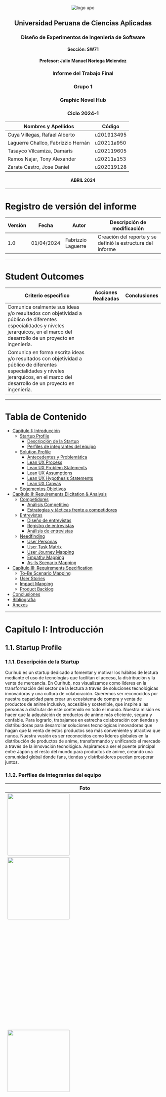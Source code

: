 <div align="center">

![logo upc](images/upc-logo.png)

## Universidad Peruana de Ciencias Aplicadas

### Diseño de Experimentos de Ingeniería de Software

#### Sección: SW71

#### Profesor: Julio Manuel Noriega Melendez

### Informe del Trabajo Final

### Grupo 1

### Graphic Novel Hub

### Ciclo 2024-1

| Nombres y Apellidos               | Código     |
| --------------------------------- | ---------- |
| Cuya Villegas, Rafael Alberto     | u201913495 |
| Laguerre Challco, Fabrizzio Hernán| u20211a950 |
| Tasayco Vilcamiza, Damaris        | u202119605 |
| Ramos Najar, Tony Alexander       | u20211a153 |
| Zarate Castro, Jose Daniel        | u202019128 |

#### ABRIL 2024

</div>

---

# Registro de versión del informe

| Versión | Fecha      | Autor                  | Descripción de modificación                                 |
| ------- | ---------- | ---------------------- | ----------------------------------------------------------- |
| 1.0     | 01/04/2024 | Fabrizzio Laguerre     | Creación del reporte y se definió la estructura del informe |

---

# Student Outcomes

| Criterio específico                                                                                                                                                                   | Acciones Realizadas                                                                                                                                                                                                                                                                                                                                                                                                                                                                                                                                                                                                                                                                                                                                                                                                                                                                                                                                                                                                                                                                                                                                                                                                                                                                                                                                                                                                                                                                                                                                                                                                                                                                                                                                                                                                                                                                                                                                                                                                                                                                                                                                                                                                                                                                                                                                                                                                                                                                                                                                                                                                                                                                                       | Conclusiones |
| ------------------------------------------------------------------------------------------------------------------------------------------------------------------------------------- |-----------------------------------------------------------------------------------------------------------------------------------------------------------------------------------------------------------------------------------------------------------------------------------------------------------------------------------------------------------------------------------------------------------------------------------------------------------------------------------------------------------------------------------------------------------------------------------------------------------------------------------------------------------------------------------------------------------------------------------------------------------------------------------------------------------------------------------------------------------------------------------------------------------------------------------------------------------------------------------------------------------------------------------------------------------------------------------------------------------------------------------------------------------------------------------------------------------------------------------------------------------------------------------------------------------------------------------------------------------------------------------------------------------------------------------------------------------------------------------------------------------------------------------------------------------------------------------------------------------------------------------------------------------------------------------------------------------------------------------------------------------------------------------------------------------------------------------------------------------------------------------------------------------------------------------------------------------------------------------------------------------------------------------------------------------------------------------------------------------------------------------------------------------------------------------------------------------------------------------------------------------------------------------------------------------------------------------------------------------------------------------------------------------------------------------------------------------------------------------------------------------------------------------------------------------------------------------------------------------------------------------------------------------------------------------------------------------| ------------ |
| Comunica oralmente sus ideas y/o resultados con objetividad a público de diferentes especialidades y niveles jerarquicos, en el marco del desarrollo de un proyecto en ingeniería.    |                                                                                                                                                                                                                                                                                                                                                                                                                                                                                                                                                                                                                            |              |
| Comunica en forma escrita ideas y/o resultados con objetividad a público de diferentes especialidades y niveles jerarquicos, en el marco del desarrollo de un proyecto en ingeniería. |  |              |

---

# Tabla de Contenido

- [Capitulo I: Introducción](#capitulo-i-introducción)
  - [Startup Profile](#11-startup-profile)
    - [Descripción de la Startup](#111-descripción-de-la-startup)
    - [Perfiles de integrantes del equipo](#112-perfiles-de-integrantes-del-equipo)
  - [Solution Profile](#12-solution-profile)
    - [Antecedentes y Problemática](#121-antecedentes-y-problemática)
    - [Lean UX Process](#122-lean-ux-process)
    - [Lean UX Problem Statements](#1221-lean-ux-problem-statements)
    - [Lean UX Assumptions](#1222-lean-ux-assumptions)
    - [Lean UX Hypothesis Statements](#1223-lean-ux-hypothesis-statements)
    - [Lean UX Canvas](#1224-lean-ux-canvas)
  - [Segementos Objetivos](#13-segementos-objetivos)
- [Capítulo II: Requirements Elicitation & Analysis](#capítulo-ii-requirements-elicitation--analysis)
  - [Competidores](#21-competidores)
    - [Análisis Competitivo](#211-análisis-competitivo)
    - [Estrategias y tácticas frente a competidores](#212-estrategias-y-tácticas-frente-a-competidores)
  - [Entrevistas](#22-entrevistas)
    - [Diseño de entrevistas](#221-diseño-de-entrevistas)
    - [Registro de entrevistas](#222-registro-de-entrevistas)
    - [Análisis de entrevistas](#223-análisis-de-entrevistas)
  - [Needfinding](#23-needfinding)
    - [User Personas](#231-user-personas)
    - [User Task Matrix](#232-user-task-matrix)
    - [User Journey Mapping](#233-user-journey-mapping)
    - [Empathy Mapping](#234-empathy-mapping)
    - [As-Is Scenario Mapping](#235-as-is-scenario-mapping)
- [Capítulo III: Requirements Specification](#capítulo-iii-requirements-specification)
  - [To-Be Scenario Mapping](#31-to-be-scenario-mapping)
  - [User Stories](#32-user-stories)
  - [Impact Mapping](#33-impact-mapping)
  - [Product Backlog](#34-product-backlog)
- [Conclusiones](#conclusiones)
- [Bibliografía](#bibliografía)
- [Anexos](#anexos)

---

# Capitulo I: Introducción

## 1.1. Startup Profile

### 1.1.1. Descripción de la Startup

Curihub es un startup dedicado a fomentar y motivar los hábitos de lectura mediante el uso de tecnologías que facilitan el acceso, la distribución y la venta de mercancia.
En Curihub, nos visualizamos como líderes en la transformación del sector de la lectura a través de soluciones tecnológicas innovadoras y una cultura de colaboración. Queremos ser reconocidos por nuestra capacidad para crear un ecosistema de compra y venta de productos de anime inclusivo, accesible y sostenible, que inspire a las personas a disfrutar de este contenido en todo el mundo.
Nuestra misión es hacer que la adquisición de productos de anime más eficiente, segura y confable. Para lograrlo, trabajamos en estrecha colaboración con tiendas y distribuidoras para desarrollar soluciones tecnológicas innovadoras que hagan que la venta de estos productos sea más conveniente y atractiva que nunca.
Nuestra vusión es ser reconocidos como líderes globales en la distribución de productos de anime, transformando y unificando el mercado a través de la innovación tecnológica. Aspiramos a ser el puente principal entre Japón y el resto del mundo para productos de anime, creando una comunidad global donde fans, tiendas y distribuidores puedan prosperar juntos.

### 1.1.2. Perfiles de integrantes del equipo

| <div style="width:500px">Foto</div>                         | Descripción                                                                                                                                                                                                                                                                                                                                                                                                                                                                                                                                                                                                                                                                                                                                                                                                            |
| ----------------------------------------------------------- | ---------------------------------------------------------------------------------------------------------------------------------------------------------------------------------------------------------------------------------------------------------------------------------------------------------------------------------------------------------------------------------------------------------------------------------------------------------------------------------------------------------------------------------------------------------------------------------------------------------------------------------------------------------------------------------------------------------------------------------------------------------------------------------------------------------------------- |
| <img src="./images/" width="200" height="200">   |  |
| <img src="./images/" width="200" height="200">   |   |
| <img src="./images/Rafael.jpeg" width="200" height="200">    |   Mi nombre es Rafael Alberto Cuya Villegas y tengo 22 años. Actualmente, estoy cursando la carrera de Ingeniería de Software y tengo una gran pasión por los deportes, especialmente el fútbol. Desde muy joven, me he sentido atraído por la tecnología y siempre he mostrado interés en diversos dispositivos electrónicos. Me considero una persona responsable, con habilidades para el trabajo en equipo, ya que creo firmemente que es fundamental para aprender de manera efectiva y alcanzar resultados óptimos. |
| <img src="./images/fabrizzio.jpg" width="200" height="200"> | Mi nombre es Fabrizzio Hernán Laguerre Challco, tengo 19 años, desde pequeño siempre he sentido un interés por aprender a usar ciertos dispositivos siendo uno de estos los más útiles que tenemos en la actualidad, las computadoras, por ello me esforzado en practicar y aprender ciertas habilidades en ofimática, edición de videos, programación y en aprender inglés, habilidades que puedo ofrecer para contribuir al grupo. |
| <img src="./images/jose.jpeg" width="200" height="200">  |  Mi nombre es Jose Daniel Zarate Castro y actualmente tengo 20 años. Soy un estudiante de Ingeniería de Software en el quinto ciclo de mi formación académica. Soy una persona muy orientada al trabajo en equipo y siempre estoy entusiasmado por colaborar y contribuir al máximo. Me considero un participante activo en cualquier proyecto o actividad que emprenda. Tengo una actitud empática hacia los demás y me esfuerzo por entender las necesidades y perspectivas de mis compañeros. En términos de conocimientos técnicos tengo conocimientos en Java, c# y Python.
 |

## 1.2. Solution Profile

### 1.2.1. Antecedentes y Problemática

**What?**<br>
La empresa se especializa en la distribución de una amplia gama de productos relacionados con el anime, incluyendo mangas, peluches, figuras coleccionables, ropa y más. Ofrece una plataforma web que facilita a tiendas y distribuidores la venta y compra de estos productos de manera segura, eficiente y rápida.

**When?**<br>
La operación de la empresa podría haber comenzado hace unos años, adaptándose y creciendo en respuesta a la creciente popularidad del anime y la cultura pop japonesa a nivel mundial. La plataforma web está disponible 24/7, ofreciendo actualizaciones constantes de inventario y nuevos lanzamientos.

**Where?**<br>
Los usuarios ya sean consumidores y distribuidores podrán utilizar nuestra aplicación en cualquier dispositivo que dispongan de acceso a internet, ya que contará con diseño responsivo. Por ende, está dirigida (principalmente) a los vendedores y compradores de productos de anime.

**Who?**<br>
La empresa atiende a un amplio espectro de clientes, desde tiendas especializadas en productos de anime y manga hasta grandes distribuidores y minoristas online que buscan ampliar su oferta de productos. También atrae a consumidores finales apasionados por el anime y la cultura pop japonesa.

**Why?**<br>
La empresa fue creada para solucionar varios desafíos en la industria del anime y manga, como la dificultad de acceso a un catálogo diverso y auténtico de productos fuera de Japón, la necesidad de una distribución más eficiente y segura, y la demanda de servicios personalizados para tiendas y distribuidores.

**How?**<br>
Mediante el desarrollo de una plataforma web intuitiva y segura, la empresa facilita el proceso de pedido, venta y distribución de productos de anime. La plataforma incluye funciones como gestión de inventario, procesamiento de pedidos en tiempo real, seguimiento de envíos, y soporte al cliente. La empresa asegura la autenticidad y calidad de los productos a través de asociaciones directas con proveedores y fabricantes en Japón.

**How much?**<br>
Los costos para los usuarios de la plataforma pueden variar. Podría incluir una tarifa de suscripción mensual o anual para los vendedores, además de una comisión sobre las ventas realizadas. Para los compradores, los precios de los productos estarían competitivamente establecidos, y los costos de envío se calculan en función del destino y el tamaño del pedido.

**Antecedentes:**<br>
La proliferación del anime y la cultura pop japonesa ha visto un aumento en la demanda mundial de productos relacionados. Sin embargo, muchas tiendas y distribuidores fuera de Japón enfrentan dificultades para acceder a un mercado diverso y obtener productos auténticos de manera eficiente y rentable. Además, la falsificación y la variabilidad en la calidad de los productos son problemas constantes en el mercado.

**Problemática a resolver:**<br>
Acceso limitado a productos auténticos y variados de anime fuera de Japón, ineficiencias en la cadena de suministro y distribución para tiendas y distribuidores internacionales.
Falta de una plataforma centralizada que ofrezca seguridad, eficiencia y rapidez en la transacción y distribución de productos de anime y la necesidad de un control de calidad confiable para combatir la proliferación de productos falsificados.

### 1.2.2. Lean UX Process

#### 1.2.2.1. Lean UX Problem Statements

**Problem Statement #1: Tiendas y distribuidoras de anime**<br>
En el dinámico mercado del anime y el manga, los dueños de tiendas y distribuidoras enfrentan múltiples desafíos para satisfacer la creciente demanda de productos auténticos y variados. Estos desafíos incluyen dificultades para acceder a un inventario amplio y diversificado, la gestión ineficiente de la cadena de suministro, y la constante amenaza de productos falsificados, lo que resulta en una experiencia de compra decepcionante para los consumidores finales y afecta la reputación de los vendedores. A esto se suma la complejidad de gestionar múltiples relaciones con proveedores y la presión de mantener una logística eficiente y coste-efectiva en un entorno de comercio electrónico globalizado. Estos problemas no solo limitan la capacidad de las tiendas y distribuidoras para expandir su alcance y mejorar su rentabilidad, sino que también comprometen su habilidad para proporcionar a los aficionados del anime acceso rápido y seguro a los productos que aman, obstaculizando el crecimiento general del mercado de anime y manga fuera de Japón.<br>
**¿Cómo atraer más clientes a las tiendas y distruibuidoras de anime haciendo uso de las nuevas tecnologías e innovaciones que existen en el mercado actual?**

**Problem Statement #2: Consumidores de contenido**<br>
Las personas que buscan consumir productos de anime a menudo se enfrentan a la difícil realidad de no tener acceso fácil al contenido a través de medios digitales. Además, en algunos casos no logran encontrar legalmente el contenido deseado, lo que las lleva a recurrir a distribuidores informales los cuáles no siempre ofrecen productos originales, lo que afecta directamente a los distribuidores formales.
De este modo, se detectó como factor crítico la falta de acceso fácil y legal a los productos a través de medios digitales que permitan a los consumidores seguir comprando productos que ellos consumen sin tener que recurrir a prácticas no éticas que perjudican la industria.<br>
**¿Cómo se puede aprovechar al máximo las nuevas tecnologías y herramientas disponibles en la actualidad para brindar facilidades para adquirir y adquirir estos productos que mejoren su experiencia en general?**

#### 1.2.2.2. Lean UX Assumptions

**Business Assumptions:**<br>
Creo que mis clientes necesitan acceder a una amplia variedad de mangas y productos de anime de manera conveniente y atractiva en la era digital. Estas necesidades se pueden resolver con una plataforma digital que facilite el acceso, distribución y publicación de contenidos de mangas y productos de anime. Mis clientes iniciales serán los amantes de los mangas y tiendas pequeñas que buscan llegar a un mercado más amplio a través de mi plataforma. El valor #1 que un cliente quiere obtener de mi servicio es acceso conveniente a una amplia variedad de contenido relevante y de calidad. El cliente también puede obtener beneficios adicionales como personalización del contenido, recomendaciones basadas en intereses individuales, y descuentos en forma de "bundles". <br>

El valor #1 que un cliente requiere de mi servicio es que puedan acceder al catálogo de productos de las tiendas y distruibuidoras de forma eficiente y segura, además de que les permita realizar las operaciones de compra y venta.<br>

El cliente también puede obtener estos beneficios adicionales: ahorrar tiempo en realizar el proceso de publicación de productos (al contar con una herramienta que lo gestiona de una manera más automatizada), una mejor experiencia por parte de los consumidores (al contar con una amplia variedad de contenido centralizado en una aplicación que le fomente a seguir comprando) y una mayor facilidad para realizar pagos por sus productos.

Voy a adquirir a mis clientes a través de publicidad en redes sociales como YouTube y Google Ads para alcanzar a los productores y consumidores de productos anime. Asimismo, buscaremos fidelizar a nuestros clientes para que empiecen a realizar marketing de boca a boca.

Haré dinero a través una tarifa de suscripción mensual o anual para los vendedores, además de una comisión sobre las ventas realizadas. Para los compradores, los precios de los productos estarían competitivamente establecidos, y los costos de envío se calculan en función del destino y el tamaño del pedido.

Mi competencia en el mercado serán las empresas ya establecidas que ofrezcan servicio de plataforma de comercio electrónico specializadas en productos de anime u otros.

Los venceremos debido a que brindaremos una experiencia de software que cumple con lo requerido para que sea una aplicación completa en su rubro y sea amigable con los dos usuarios que interactúan con ella.

Mis mayores riesgos de producto son fallas en el sistema de la aplicación web y que el cliente no lo considere una alternativa adecuada a sus necesidades.

Resolveremos esto a través de un buen proceso de desarrollo, apoyado en el diseño previo de la aplicación; así como la realización de entrevistas para conocer más a fondo la situación actual, que es lo que espera el usuario y que tan cómodo se encuentra con la propuesta que planteamos.

Sabremos que hemos tenido éxito cuando veamos uno de estos cambios en el comportamiento de nuestro cliente:

- Mayor satisfacción al saber que puede acceder fácilmente a una amplia variedad de clientes para realizar ventas.
- Motivación al saber que sus productos están siendo publicados en una plataforma que fomenta y brinda recomendaciones a clientes según sus gustos y preferencias.

**¿Qué otras suposiciones tenemos que, de probarse falsas, pueden causar que nuestro proyecto fracase?**<br>

- Los consumidores buscan utilizar medios más actuales para adquirir y consumir productos de anime.
- Los dueños de tiendas o distribuidoras no se sienten cómodos con los medios tradicionales de publicación. Asimismo, esperan en algún momento recibir un aumento de ventas y clientela.

**User Assumptions**<br>
**¿Quién es el usuario?**

- Las tiendas especializadas en productos de anime y manga hasta grandes distribuidores y minoristas online que buscan ampliar su oferta de productos.
- Consumidores finales apasionados por el anime y la cultura pop japonesa.

**¿Dónde encaja nuestro producto? ¿En su trabajo o en su vida?**<br>
En el caso de los consumidores, la utilización de la plataforma se da cuándo están buscando realizar una actividad de ocio. Por ende, el producto será utilizado en su vida cotidiana.

En el caso de los autores, el uso de la plataforma se da cuándo estan buscando aumentar sus ventas dentro de su trabajo. No obstante, para fines prácticos, se considerará que nuestro producto será utilizado en el desarrollo de sus actividades de trabajo.

**¿Qué problemas tiene nuestro producto y cómo se pueden resolver?**<br>
Problemas:

- Que la herramienta no resulte atractiva para los consumidores y distribuidores, ya que sin ambas partes no se podría generar suficiente contenido y monetización para mantener el negocio en funcionamiento.
- Que los consumidores no encuentren interesante nuestra propuesta y prefieran conservar o mantener la forma en la que consumían contenido hasta el momento.
  Solución:
- Realizar un buen diseño de entrevistas para que esta sea realizada de la mejor manera posible y entender qué es lo que espera encontrar los dos tipos de usuario y cómo debería ser su experiencia de usuario al emplear la aplicación.
- Obtener información de la competencia y analizarla para establecer un estándar de qué características necesitamos desarrollar para nuestro producto.

**¿Cuándo y cómo es usado nuestro producto?**<br>
Nuestro producto de software será utilizado cuando el distribuidor decida publicar su catálogo de productes y busque aumentar su npumero de ventas y clientes.

También, cuando el lector decida acceder a consumir diversas obras publicadas en una misma plataforma.

Finalmente, nuestro producto será utilizado por medio de una aplicación web que cuente con diseño responsivo y les permita a nuestros usuarios desarrollar cómodamente todas las operaciones que requiera independientemente del tamaño de la pantalla de su dispositivo.

**¿Qué características son importantes?**

- Realizar operaciones de creación, visualización y edición de los productos que el distribuidor publique.
- Permitir a las distribuidoras crear blog post para que puedan recibir comentarios, peticiones y calificaciones a sus productos por parte de los usuarios.
- Facilitar al consumidor la búsqueda de productos según la tienda, categoría y precio de este.

**¿Cómo debe verse y comportarse nuestro producto?**

- La interfaz de usuario (UI) de nuestra aplicación debe de ser moderna, llamativa y coherente con nuestro rubro de lectura.
- La experiencia de usuario (UX) de nuestra aplicación debe de priorizar la navegación sencilla e intuitiva a través de los diferentes apartados de la aplicación.
- El servicio debe de estar disponible en todo momento (24/7).

#### 1.2.2.3. Lean UX Hypothesis Statements

**Creemos que** sí ofrecemos una plataforma para la publicación de productos como mangas y novelas ligeras asiáticas (principalmente), aumentará el interés del público en estas formas de entretenimiento. **Sabremos que** estamos en lo cierto **cuando** se observa un aumento en el número de usuarios que visitan y utilizan nuestro sitio web regularmente.

**Creemos que**, si permitimos que las tiendas publiquen sus productos en nuestro sitio web, aumentará la diversidad de contenido y atraerá a una audiencia más amplia. **Sabremos que** estamos en lo cierto **cuando** recibamos comentarios positivos de compras satisfactorias, indicando que nuestro sitio web ha sido útil para adquirir sus productos y obtener ventas.

**Creemos que**, si proporcionamos herramientas y recursos por medio de blog posts para que los compradores puedan comentar y calificar productos o tiendas, podrán mejorar su imagen de las tiendas y dar mayor seguridad al comprar. **Sabremos que** estamos en lo cierto **cuando** veamos un aumento en la cantidad y calidad de productos publicadas en nuestro sitio web.

**Creemos que** sí ofrecemos una experiencia de usuario fácil de usar y una interfaz de alta calidad, los consumidores estarán más inclinados a usar nuestro sitio web como su fuente principal para adquirir mangas, peluchas y mercancia de sus animes favoritos. **Sabremos que** estamos en lo cierto **cuando** las tiendas que publicaron sus productos en nuestro sitio web comienzan a ser recibir mayores reseñas y compras.

#### 1.2.2.4. Lean UX Canvas

![leanux.jpg](images%2Fleanux.jpg)

## 1.3. Segementos Objetivos

**Distribuidores de anime:** Personas, tiendas o distribuidoras que se dediquen a la produccion y venta de estos productos.

**Consumidores de contenido:** Personas que disfrutan de leer mangas o comprar productos de sus animes y buscan una plataforma en línea para adquirir estos de forma rápida, sencilla y segura.

# Capítulo II: Requirements Elicitation & Analysis

## 2.1. Competidores

- ****: 
- ****: 
- ****: 

### 2.1.1. Análisis Competitivo

![Alt text](image-13.png)
![Alt text](image-14.png)
![Alt text](image-15.png)
![Alt text](image-16.png)
![Alt text](image-17.png)

### 2.1.2. Estrategias y tácticas frente a competidores

- 
- 
- 
- 
- 

## 2.2. Entrevistas

### 2.2.1. Diseño de entrevistas

**:**

Preguntas introductorias:

- ¿Cuál es su nombre completo y cuántos años tiene? Además, ¿en qué distrito se encuentra actualmente?
- ¿A qué se dedica actualmente?
- 
- 
- 

Preguntas principales:

- 
- 



**Para Consumidores de contenido:**

Preguntas introductorias:

- ¿Cuál es su nombre completo y cuántos años tiene? Además, ¿en qué distrito se encuentra actualmente?
- ¿A qué se dedica actualmente?
- ¿Cuáles son los dispositivos que utiliza principalmente?
- ¿Eres apasionado por la lectura?
- ¿Que es lo que te gusta leer (Libros, historietas, cómics, mangas)?
  
Preguntas principales:

- ¿Qué géneros de manga prefieres y por qué?
- ¿Sigues a autores específicos? ¿Cuáles son tus favoritos?
- ¿Prefieres comprar mangas en formato físico o digital? ¿Por qué?
- ¿Alguna vez tuviste alguna dificultad para adquirir un manga en formato físico?
- ¿También compras mercancia de tus mangas preferidos?
- ¿Cómo decides qué manga comprar? ¿Qué factores influyen en tu decisión?
- ¿Qué esperas de una tienda de mangas, ya sea en línea o física?


### 2.2.2. Registro de entrevistas

_Tienda_

Nombre: 

Edad: 

Distrito: 

![Alt text](image-8.png)



Nombre completo: 

Edad: 

Distrito: 

![Alt text](image-9.png)



_Lector_

Nombre completo: Anapaula Diaz

Edad: 21 años

Distrito: Cercado de lima

<video width="640" height="360" controls>
  <source src="(https://youtu.be/1VlRfYxsuVA)" type="">  
</video>
![Alt text](image-10.png)



Nombre completo: Eduardo Arenas

Edad: 22 años

Distrito: Cercado de lima

<video width="640" height="360" controls>
  <source src="(https://youtu.be/f3VZy_-7u8k)" type="">  
</video>
![Alt text](image-18.png)



Nombre completo: 

Edad: 

Distrito: 

![Alt text](image-19.png)


### 2.2.3. Análisis de entrevistas

- Consumidores de contenido:



- Escritores:



## 2.3. Needfinding

### 2.3.1. User Personas

![Alt text](image.png)

![Alt text](image-1.png)

### 2.3.2. User Task Matrix

_Escritores_

![Alt text](image-11.png)

_Consumidores de contenido_

![Alt text](image-12.png)

### 2.3.3 User Journey Mapping

_Escritores_

![Alt text](image-2.png)

_Consumidores de contenido_

![Alt text](image-3.png)

### 2.3.4. Empathy Mapping

_Escritores_

![Alt text](image-4.png)

_Consumidores de contenido_

![Alt text](image-5.png)

### 2.3.5 As-Is Scenario Mapping

_Escritores_

![Alt text](image-6.png)

_Consumidores de contenido_

![Alt text](image-7.png)

# Capítulo III: Requirements Specification

## 3.1. To-Be Scenario Mapping

Distribuidores de contenido

![To-BE Scenario Mapping](images/TOBE-Distribuidores.png)

Lector de contenido

![To-Be Scenario Mapping](images/TOBE-Lectores.png)

## 3.2. User Stories

|**Epic/Story**|**Título**|**Descripción**|**Criterios de Aceptación**|**Relacionado con (Epic ID)**|
| :-: | :-: | :-: | :-: | :-: |
| EPIC-001        | Plataforma de Comercio Electrónico para Anime y Manga | Como propietario de una tienda de anime, quiero tener una plataforma digital que me permita publicar y vender mi inventario de manera eficiente para llegar a un mercado más amplio y aumentar mis ventas. | - La plataforma permite a los propietarios de tiendas registrar sus cuentas. <br> - Los propietarios de tiendas pueden cargar y gestionar su inventario de productos. <br> - Los usuarios pueden buscar y comprar productos fácilmente. | -                        |
| EPIC-002        | Experiencia de Usuario Enriquecida     | Como usuario final apasionado por el anime, quiero una experiencia de usuario en la plataforma que sea atractiva y fácil de usar, con funciones como recomendaciones personalizadas y una navegación intuitiva. | - La plataforma presenta una interfaz de usuario atractiva y fácil de navegar. <br> - Los usuarios reciben recomendaciones personalizadas según sus preferencias. | -                        |
| HU-01           | Registro y Creación de Perfil           | Como usuario de la plataforma, quiero poder registrarme y crear un perfil para acceder a todas las funcionalidades, como buscar y comprar productos.                           | - Los usuarios pueden registrarse en la plataforma proporcionando información básica. <br> - Los usuarios pueden crear y editar sus perfiles. | EPIC-001                 |
| HU-02           | Publicación de Productos                | Como propietario de una tienda, quiero poder publicar mis productos en la plataforma de manera fácil y rápida, incluyendo imágenes, descripciones y precios.                   | - Los propietarios de tiendas pueden agregar nuevos productos con imágenes, descripciones y precios. | EPIC-001                 |
| HU-03           | Búsqueda y Filtros de Productos         | Como consumidor, quiero poder buscar y filtrar productos por tienda, categoría y precio para encontrar rápidamente lo que estoy buscando.                                         | - Los usuarios pueden buscar productos por tienda, categoría y precio. <br> - Los usuarios pueden aplicar filtros para refinar los resultados de búsqueda. | EPIC-001                 |
| HU-04           | Gestión de Carrito de Compras           | Como usuario, quiero poder agregar productos a mi carrito de compras, editar la cantidad y proceder al pago de manera segura y confiable.                                           | - Los usuarios pueden agregar productos al carrito de compras y editar la cantidad. <br> - Los usuarios pueden proceder al pago de forma segura. | EPIC-001                 |
| HU-05           | Interacción con la Comunidad            | Como propietario de una tienda, quiero poder interactuar con los clientes a través de publicaciones de blog, recibir comentarios y calificaciones para mejorar mis productos y servicios. | - Los propietarios de tiendas pueden publicar entradas de blog y recibir comentarios. <br> - Los usuarios pueden dejar comentarios y calificaciones en los productos. | EPIC-001                 |
| HU-06           | Personalización de Contenido           | Como usuario, quiero recibir recomendaciones personalizadas de productos basadas en mis intereses y compras anteriores para descubrir nuevas obras de anime y manga.                | - Los usuarios reciben recomendaciones personalizadas según sus intereses y compras anteriores. | EPIC-002                 |
| HU-07           | Gestión de Pedidos y Envíos            | Como propietario de una tienda, quiero poder gestionar fácilmente los pedidos recibidos, procesarlos y coordinar los envíos de manera eficiente para garantizar una experiencia de compra satisfactoria para mis clientes. | - Los propietarios de tiendas pueden ver y gestionar los pedidos recibidos. <br> - Los propietarios de tiendas pueden coordinar los envíos de manera eficiente. | EPIC-001                 |
| HU-08           | Soporte y Atención al Cliente          | Como usuario, quiero contar con un servicio de atención al cliente accesible y receptivo que resuelva mis dudas, problemas o reclamos de manera oportuna y efectiva.                | - Los usuarios pueden acceder a un servicio de atención al cliente a través de diferentes canales (chat en vivo, correo electrónico, etc.). <br> - El servicio de atención al cliente responde a las consultas de manera oportuna y efectiva. | EPIC-002                 |


## 3.3. Impact Mapping

Distribuidores de contenido

![Impact Mapping](images/impact-mapping-distribuidores.png)

Lector de contenido

![Impact Mapping](images/impact-mapping-lectores.png)

## 3.4. Product Backlog

|**#Orden**|**User Story Id**|**Título**|**Descripción**|**Story Points (1 / 2 / 3 / 5 / 8)**|
|----------|-----------------|----------|---------------|---------------------------------------|
|   1      |    HU-01        | Registro y Creación de Perfil | Como usuario de la plataforma, quiero poder registrarme y crear un perfil para acceder a todas las funcionalidades, como buscar y comprar productos. | 3 |
|   2      |    HU-02        | Publicación de Productos | Como propietario de una tienda, quiero poder publicar mis productos en la plataforma de manera fácil y rápida, incluyendo imágenes, descripciones y precios. | 8 |
|   3      |    HU-03        | Búsqueda y Filtros de Productos | Como consumidor, quiero poder buscar y filtrar productos por tienda, categoría y precio para encontrar rápidamente lo que estoy buscando. | 5 |
|   4      |    HU-04        | Gestión de Carrito de Compras | Como usuario, quiero poder agregar productos a mi carrito de compras, editar la cantidad y proceder al pago de manera segura y confiable. | 5 |
|   5      |    HU-05        | Interacción con la Comunidad | Como propietario de una tienda, quiero poder interactuar con los clientes a través de publicaciones de blog, recibir comentarios y calificaciones para mejorar mis productos y servicios. | 3 |
|   6      |    HU-06        | Personalización de Contenido | Como usuario, quiero recibir recomendaciones personalizadas de productos basadas en mis intereses y compras anteriores para descubrir nuevas obras de anime y manga. | 5 |
|   7      |    HU-07        | Gestión de Pedidos y Envíos | Como propietario de una tienda, quiero poder gestionar fácilmente los pedidos recibidos, procesarlos y coordinar los envíos de manera eficiente para garantizar una experiencia de compra satisfactoria para mis clientes. | 8 |
|   8      |    HU-08        | Soporte y Atención al Cliente | Como usuario, quiero contar con un servicio de atención al cliente accesible y receptivo que resuelva mis dudas, problemas o reclamos de manera oportuna y efectiva. | 3 |

# Capítulo IV: Product Design

## 4.1. Style Guidelines

### 4.1.1. General Style Guidelines


Para el branding que utilizaremos para nuestro servicio (Curihub), será el siguiente modelo:

<div align="center">

![logocurihub](https://github.com/GraphicNovelHub/Report/blob/main/images/logocurihub.png?raw=true)

</div>

#### Typography

Se optó por utilizar la tipografía "Inter", debido a que es simple, fácil de leer y está diseñada para ayudar con la legibilidad de letras minúsculas y mayúsculas para el lector. (Google fonts, s.f.).

#### Colors

Brand Colors:

<div align="center">

![colorcurihub](https://github.com/GraphicNovelHub/Report/blob/main/images/Colors.jpg?raw=true)

</div>

Para el resto de colores de los aspectos básicos de la aplicación, se utilizará la siguiente paleta de colores:

<div align="center">

![colorappcurihub](https://github.com/Programadores-de-lavadoras/Report/raw/develop/images/paleta_colores.png)

</div>

#### Spacing

Para el uso de espaciado en nuestra aplicación, usaremos multiplos de 8 en un rango amplio para poder tener a nuestra disposición distintos tamaños para los elementos según sea requerido.

<div align="center">

![spacingcurihub](https://github.com/Programadores-de-lavadoras/Report/raw/develop/images/spacing.png)

</div>

#### Tono de Comunicación y Lenguaje Aplicado

Al tener como segmento objetivo a jóvenes (en su mayoría) y adultos lectores y/o escritores de fanfics, en un rango de entre 18 y 40 años, hemos optado por utilizar un tono divertido, casual, respetuoso y sereno para que estos puedan sentir que están en una aplicación juvenil, remarcando la energía y emoción al momento de leer sus historias favoritas.

### 4.1.2. Web Style Guidelines

Uno de los aspectos más importantes en el desarrollo web es el uso correcto del responsive design para que la aplicación se visualice perfectamente sin importar el tamaño de la pantalla o dispositivo.

Por esta razón, se decidió realizar el desarrollo de nuestra solución tomando en cuenta los siguientes breakpoints para que el responsive design se muestre correctamente:

<div align="center">

| Breakpoint prefix | Minimum width |
|:-----------------:|:-------------:|
| sm                | 640px         |
| Md                | 768px         |
| L                 | 1024px        |
| xl                | 1280px        |
| 2xl               | 1536px        |

</div>

Con respecto a los estándares visuales, se utilizarán los mismos elementos presentados en la sección anterior para lograr uniformidad en todo el uso de nuestra aplicación. Igualmente, las medidas y propiedades presentadas son escalables, manejables y compatibles con el desarrollo de responsive design.

### 4.1.3. Mobile Style Guidelines

#### 4.1.3.1. iOS Mobile Style Guidelines

#### 4.1.3.2. Android Mobile Style Guidelines

## 4.2. Information Architecture

### 4.2.1. Organization Systems

El área de diseño de nuestra startup decidió enfocarse principalmente en la facilidad o satisfacción que el usuario tendrá al usar nuestra aplicación. Todos los elementos de diseño que hemos utilizado como las paletas de colores, imágenes e íconos, han seguido una tendencia minimalista con el fin de no exponer a los usuarios con tanta información.

En el caso del landing page de nuestra aplicación nos hemos basado en el sistema de organización jerárquica (o “Visual hierarchy”, en inglés). La razón de esta elección es debido al impacto positivo que una página bien distribuida según tamaños, espacios y colores brinda al usuario. Por ejemplo, en la primera vista del landing page se añadirán elementos de tamaños grandes y con colores únicos (como el botón call to action), para captar la atención del visitante. Asimismo, mientras se hace scroll down por la página los tamaños se verán reducidos.

Por otro lado, cuando el usuario entre a la aplicación web en sí, utilizaremos un sistema de organización matricial (en inglés, “Matrix”). Este sistema, a diferencia del jerárquico, es un poco más complejo para el usuario porque está diseñado para que el usuario tome el control de su navegación (tubik, 2017). Sin embargo, al ser una aplicación basada en la lectura y/o escritura fanfics, es necesario dividir las secciones de esta manera para que se pueda tener mejor organizado lo que ofrecemos.

En nuestra aplicación se aplican los cuatro esquemas de categorización de contenido, mediante un sistema de filtros para buscar contenido. Se podrá rotar entre el Alphabetical, Chronological, Topic y Audience schemes.

### 4.2.2. Labeling Systems

Será realizado de tal forma que las palabras utilizadas sean simples y fáciles de entender. Las etiquetas en la aplicación tendrán un máximo de cuatro palabras.

Esto se verá reflejado cuando hagamos la presentación del landing page y web application, de manera que sea más sencillo entender este concepto y cómo buscamos realizarlo.

### 4.2.3. SEO Tags and Meta Tags

Title: Curihub

Description: Registrate y descubre las mejores historias de tus personajes favoritos. ¡ Adéntrate en Curihub !

Keywords: Fanfic, Fanfiction, Lectura, Novelas, Escritura.

Author: Curihub

### 4.2.4. Searching Systems

Se optó por implementar una interfaz que resalte los botones e información principal para llamar la atención de los usuarios más emocionales e invitarlos a entrar en nuestra aplicación. Sin embargo, para los usuarios racionales, se ha brindado información más detallada para que puedan tomar la decisión de utilizar nuestro producto.

Es por estas razones que disponemos de los botones “call to action” que permiten llevar al usuario al registro para empezar a hacer uso de la aplicación. Se han posicionado al inicio y al final del landing page.

Con respecto a la aplicación, vamos a resaltar los subtítulos más importantes que dividen las funcionalidades de esta, para que a los usuarios se les facilite encontrar lo que buscan.

### 4.2.5. Navigation Systems

Se buscará priorizar fluidez a través de todo el contenido de nuestra landing page y aplicación web, con la capacidad de encontrar toda la información necesaria.

De esta manera, el usuario no se sentirá frustrado o confundido por una mala organización de la información.

En consecuencia, todo el diseño trabajado para nuestro proyecto, será enfocado en cumplir estas reglas establecidas.

## 4.3. Landing Page UI Design

### 4.3.1. Landing Page Wireframe

### 4.3.2. Landing Page Mock-up

## 4.4. Mobile Applications UX/UI Design

### 4.4.1. Mobile Applications Wireframes

### 4.4.2. Mobile Applications Wireflow Diagrams

### 4.4.3. Mobile Applications Mock-ups

### 4.4.4. Mobile Applications User Flow Diagrams

## 4.5. Mobile Applications Prototyping

### 4.5.1. Android Mobile Applications Prototyping

### 4.5.2. iOS Mobile Applications Prototyping

## 4.6. Web Applications UX/UI Design

### 4.6.1. Web Applications Wireframes

### 4.6.2. Web Applications Wireflow Diagrams

### 4.6.3. Web Applications Mock-ups

### 4.6.4. Web Applications User Flow Diagrams

## 4.7. Web Applications Prototyping

## 4.8. Domain-Driven Software Architecture

Para esta sección hemos empleado los principios de Domain-Driven Design (DDD) en conjunto con el modelo de visualización de la arquitectura de software C4 (Context, container, components and code).

#### Herramientas del domain-driven design:

A continuación, se muestran los principales ejemplos del uso de las herramientas de DDD aplicados a nuestro dominio, tales como el Storytelling, Event Storming, Domain message flow modeling y Bounded context canvas.

#### Storytelling:

##### Publishing a literary product:

<div align="center">

![publishingcurihub](https://github.com/Programadores-de-lavadoras/Report/raw/develop/images/st1.png)

</div>

##### Looking for a literary product:

<div align="center">

![lookingcurihub](https://github.com/Programadores-de-lavadoras/Report/raw/develop/images/st2.png)

</div>

##### Reading a literary product

<div align="center">

![readingcurihub](https://github.com/Programadores-de-lavadoras/Report/raw/develop/images/st3.png)

</div>

#### Event Storming:

##### Leyenda:

<div align="center">

![elementscurihub](https://github.com/GraphicNovelHub/Report/blob/main/images/Leyenda.jpg?raw=true)
  
</div>

##### Publicación de productos literarios:

##### Visualización de productos literarios:

##### Lectura de productos literarios:

#### Domain Message Flow Modeling:

##### Elementos:

<div align="center">

![elementscurihub](https://github.com/Programadores-de-lavadoras/Report/raw/develop/images/dm1.png)
  
</div>

##### Escenario:

Publicación de un producto literario nuevo

<div align="center">

![elementscurihub](https://github.com/Programadores-de-lavadoras/Report/raw/develop/images/dm2.png)
  
</div>

#### Bounded Context Canvas:

##### Leyenda de colaboradores:

<div align="center">

![leyendcurihub](https://github.com/Programadores-de-lavadoras/Report/raw/develop/images/c1.png)
  
</div>

##### Publicación de un producto literario:

<div align="center">

![publicationcurihub](https://github.com/Programadores-de-lavadoras/Report/raw/develop/images/c2.png)
  
</div>

En esta sección se especifican los Ubiquitous Language para cada subdominio del negocio. Sin embargo, no es necesario especificarlo para todos ya que el negocio no presenta términos complejos, sino palabras claves conocidas por todos los involucrados.

### 4.8.1. Software Architecture Context Diagram

Este diagrama corresponde al diagrama de contextos del modelo C4. En él se detalla los principales usuarios, nuestro sistema y los sistemas externos que emplearemos. Asimismo, se muestra la relación entre cada elemento.

<div align="center">

![softwarearchitecturecurihub](https://github.com/Programadores-de-lavadoras/Report/raw/develop/images/context_d.png)
  
</div>

#### Landscape Diagram:

<div align="center">

![landscapecurihub](https://github.com/Programadores-de-lavadoras/Report/raw/develop/images/landscape.png)
  
</div>

### 4.8.2. Software Architecture Container Diagrams

Este diagrama corresponde al diagrama de contenedores del modelo C4. Aquí se especifican los contenedores y bounded context que conforman nuestro sistema Read-R, tomando elementos como el Landing, el Api Rest, la base de datos, etc. Y detalla en qué contexto están relacionados los sistemas externos con nuestro sistema de software.

<div align="center">

![containercurihub](https://github.com/Programadores-de-lavadoras/Report/raw/develop/images/container_d.png)
  
</div>

### 4.8.3. Software Architecture Components Diagrams

Estos diagramas corresponden a los diagramas de componentes del modelo C4. Aquí se detalla mucho más cada bounded context que conforma nuestro software Read-R, mostrando sus componentes y la relación entre ellos.

#### Account Context:

<div align="center">

![accountcontextcurihub](https://github.com/Programadores-de-lavadoras/Report/raw/develop/images/component1.png)
  
</div>

#### Visualization Context:

<div align="center">

![visualizationcontextcurihub](https://github.com/Programadores-de-lavadoras/Report/raw/develop/images/component2.png)
  
</div>

#### Publishing Context:

<div align="center">

![publishingcontextcurihub](https://github.com/Programadores-de-lavadoras/Report/raw/develop/images/component3.png)
  
</div>

#### Reading Context:

<div align="center">

![readingcontextcurihub](https://github.com/Programadores-de-lavadoras/Report/raw/develop/images/component4.png)
  
</div>

#### Payment Context:

<div align="center">

![paymentcontextcurihub](https://github.com/Programadores-de-lavadoras/Report/raw/develop/images/component5.png)
  
</div>

## 4.9. Software Object-Oriented Design

### 4.9.1. Class Diagrams

<div align="center">

![classdiagramscurihub](https://github.com/Programadores-de-lavadoras/Report/raw/develop/images/class_d.png)
  
</div>

### 4.9.2. Class Dictionary

<div align="center">

|          Plan         |                                                                |
|:---------------------:|:--------------------------------------------------------------:|
| Atributo              | Descripción                                                    |
| - name: String        | El nombre que recibe el plan (ej. Entry Readr o Expert Readr). |
| - description: String | La descripción sobre el plan elaborado                         |


|        PlanPrice       |                                                                                                                                                 |
|:----------------------:|:-----------------------------------------------------------------------------------------------------------------------------------------------:|
| Atributo               | Descripción                                                                                                                                     |
| - frequency: Frequency | Un objeto de la clase Frequency que encapsula la lógica que abarca la frecuencia en la que es vigente el Plan.                                  |
| - price: Money         | Un objeto de la clase Price que encapsula la lógica que abarca un  valor monetario. Incluye la referencia al currency y valor  correspondiente. |

|              PlanDiscount             |                                                                           |
|:-------------------------------------:|:-------------------------------------------------------------------------:|
| Atributo                              | Descripción                                                               |
| - percentApplied: float               | El valor del porcentaje de descuento que se aplica al precio del plan.    |
| - maxAmountOfUsages: int              | Un entero que permite conocer cuántos usos como máximo tiene el descuento |
| - amountOfUsages: int                 | Un entero que indica cuántas veces ha sido utilizado el descuento.        |
| Método                                | Descripción                                                               |
| + isAvailable(): boolean              | Un método que permite determinar si el descuento está disponible.         |
| + decreaseUsages(quantity: int): void | Un método que permite decrementar la cantidad de usos del descuento.      |
| + increaseUsages(quantity: int): void | Un método que permite incrementar la cantidad de usos del descuento.      |

|     FeatureActivatable     |                                                                                                                                     |
|:--------------------------:|:-----------------------------------------------------------------------------------------------------------------------------------:|
| Atributo                   | Descripción                                                                                                                         |
| - value: boolean           | Un boolean que permite conocer si la feature está activa o no.                                                                      |
| Método                     | Descripción                                                                                                                         |
| + getDescription(): String | Retorna la descripción del feature. En este caso, se planteó como FeatureActivatable el disponer de acceso ilimitado al contenido.  |

| FeatureSingleAccountableValue |                                                                                                                                                                                 |
|:-----------------------------:|:-------------------------------------------------------------------------------------------------------------------------------------------------------------------------------:|
| Atributo                      | Descripción                                                                                                                                                                     |
| - value: number               | Un valor que permite conocer un límite que se puede establecer sobre una característica.                                                                                        |
| Método                        | Descripción                                                                                                                                                                     |
| + getDescription(): String    | Retorna la descripción del feature. En este caso, se planteó como  FeatureSingleAccountableValue el disponer de un límite de capítulos que  se pueden leer al ser usuario free. |

|      Subscription     |                                                              |
|:---------------------:|:------------------------------------------------------------:|
| Atributo              | Descripción                                                  |
| - startedAt: Date     | La fecha en la que inició la suscripción.                    |
| - finishedAt: Date    | La fecha en la que terminó la suscripción.                   |
| Método                | Descripción                                                  |
| + isActive(): boolean | Un boolean que permite conocer si la suscripción está activa |

|             User            |                                                                                                                      |
|:---------------------------:|:--------------------------------------------------------------------------------------------------------------------:|
| Atributo                    | Descripción                                                                                                          |
| - username: String          | El nombre de usuario que será su identificador dentro de la aplicación entre los demás usuarios.                     |
| - email: String             | El correo del usuario.                                                                                               |
| - password: String          | La contraseña hasheada.                                                                                              |
| - account: Account          | Una referencia a la cuenta a la cuál se está asociado el usuario.                                                    |
| Método                      | Descripción                                                                                                          |
| + closeAccount(): void      | Un método para cerrar la cuenta a la que se está asociado.                                                           |
| + isAccountOwner(): boolean | Un método que permitirá conocer si el usuario fue el mismo que creó la cuenta (ej. no proviene de una organización). |

|                  Account                  |                                                                                      |
|:-----------------------------------------:|:------------------------------------------------------------------------------------:|
| Atributo                                  | Descripción                                                                          |
| - firstName: String                       | El nombre de la persona que utiliza la cuenta.                                       |
| - lastName: String                        | El apellido de la persona que utiliza la cuenta.                                     |
| - createdBy: User                         | Una referencia al usuario que creó su cuenta.                                        |
| Método                                    | Descripción                                                                          |
| + changeSubscription(newPlan: Plan): void | Un método que le permitirá cambiar de la suscripción a la que está sujeta la cuenta. |
| + getCurrentSubscription(): Subscription  | Un método que permitirá acceder a la suscripción actual de la cuenta.                |
| + changeOwner(newOwner: User): void       | Un método para cambiar el propietario de la cuenta (quién la creó).                  |

|             Book             |                                                                                                   |
|:----------------------------:|:-------------------------------------------------------------------------------------------------:|
| Atributo                     | Descripción                                                                                       |
| - title: String              | El título del libro.                                                                              |
| - publishedDate: Date        | La fecha en la que se publicó el libro.                                                           |
| - author: Author             | Una referencia al autor del libro.                                                                |
| - synopsis: String           | La sinopsis del libro.                                                                            |
| - language: String           | El lenguaje en el que se escribió el libro.                                                       |
| - status: BookStatusType     | Indica en qué estado se encuentra el libro (publicándose, en pausa, terminado, cancelado).        |
| - genres: List<Genre>        | Una lista de los géneros en los que se clasifica el libro. (ej. Ficción, Aventura, Sci-Fi, etc.). |
| - chapters: List<Chapter>    | La lista de capítulos que conforman al libro en su totalidad.                                     |
| Método                       | Descripción                                                                                       |
| + getNumberOfChapters(): int | Un método que permitirá conocer cuántos capítulos en total contiene el libro.                     |
| + getNumberOfPages(): int    | Un método que permitirá conocer la cantidad total de páginas que contiene el libro.               |

|           Saga           |                                                                                                  |
|:------------------------:|:------------------------------------------------------------------------------------------------:|
| Atributo                 | Descripción                                                                                      |
| - title: String          | El título que recibe la saga.                                                                    |
| - books: List<Book>      | Los libros que componen la saga.                                                                 |
| - synopsis: String       | La sinopsis de la saga.                                                                          |
| - language: String       | El lenguaje en el que se encuentra la saga.                                                      |
| - status: SagaStatusType | Indica el estado en el que se encuentra la saga (publicándose, en pausa, terminado o cancelado). |

|          BookRepository         |                                                                      |
|:-------------------------------:|:--------------------------------------------------------------------:|
| Atributo                        | Descripción                                                          |
| - repository: DatabaseManager   | El repositorio que proviene de la base de datos.                     |
| Método                          | Descripción                                                          |
| + addBook(newBook: Book): void  | El método que nos permitirá agregar un nuevo libro al repositorio.   |
| + removeBook(bookToErase: Book) | El método nos permitirá eliminar un libro del repositorio            |
| + getBooks(): List<Book>        | El método que nos permitirá obtener la lista completa de los libros. |

|           BlogPost           |                                                                                                          |
|:----------------------------:|:--------------------------------------------------------------------------------------------------------:|
| Atributo                     | Descripción                                                                                              |
| - title: Author              | Guarda una referencia al autor del blog post.                                                            |
| - tags: List<Tags>           | La lista de tags a la que pertenece el blogspot (ej. educación, dibujo, técnicas, tips, consulta, etc.). |
| - documentContentUrl: String | Guarda el URL que hace referencia al documento en markdown que se renderiza para mostrar el blog post.   |
| - comments: List<Comment>    | La lista de comentarios que hay en el blog post.                                                         |

</div>



## 4.10. Database Design

### 4.10.1. Relational/Non-Relational Database Diagram

<div align="center">

![databasediagramscurihub](https://github.com/Programadores-de-lavadoras/Report/raw/develop/images/database_d.png)
  
</div>

---

# Conclusiones



---

# Bibliografía

Inter. (s.f.). Google Fonts. Recuperado 26 de marzo de 2023, de https://fonts.google.com/specimen/Inter


T. (2018, 21 junio). Information Architecture. Basics for Designers. - UX Planet. Medium. https://uxplanet.org/information-architecture-basics-for-designers-b5d43df62e20

---

# Anexos

Lean UX Canva: 
